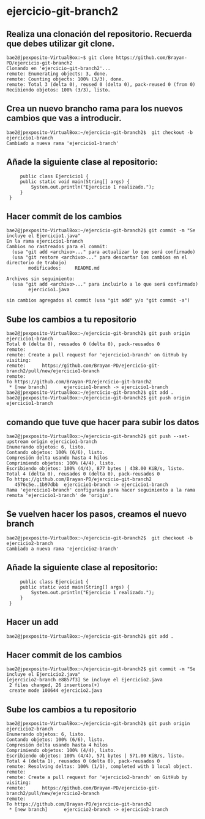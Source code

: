 # ejercicio-git-branch2
## Realiza una clonación del repositorio. Recuerda que debes utilizar git clone.
```code
bae2@jpexposito-VirtualBox:~$ git clone https://github.com/Brayan-PD/ejercicio-git-branch2
Clonando en 'ejercicio-git-branch2'...
remote: Enumerating objects: 3, done.
remote: Counting objects: 100% (3/3), done.
remote: Total 3 (delta 0), reused 0 (delta 0), pack-reused 0 (from 0)
Recibiendo objetos: 100% (3/3), listo.
```
## Crea un nuevo brancho rama para los nuevos cambios que vas a introducir.
```code
bae2@jpexposito-VirtualBox:~/ejercicio-git-branch2$  git checkout -b ejercicio1-branch
Cambiado a nueva rama 'ejercicio1-branch'
```
## Añade la siguiente clase al repositorio:
```code
     public class Ejercicio1 {
     public static void main(String[] args) {
         System.out.println("Ejercicio 1 realizado.");
     }
 }    
```
## Hacer commit de los cambios
```code
bae2@jpexposito-VirtualBox:~/ejercicio-git-branch2$ git commit -m "Se incluye el Ejercicio1.java"
En la rama ejercicio1-branch
Cambios no rastreados para el commit:
  (usa "git add <archivo>..." para actualizar lo que será confirmado)
  (usa "git restore <archivo>..." para descartar los cambios en el directorio de trabajo)
        modificados:     README.md

Archivos sin seguimiento:
  (usa "git add <archivo>..." para incluirlo a lo que será confirmado)
        ejercicio1.java

sin cambios agregados al commit (usa "git add" y/o "git commit -a")
```
## Sube los cambios a tu repositorio
```code
bae2@jpexposito-VirtualBox:~/ejercicio-git-branch2$ git push origin ejercicio1-branch
Total 0 (delta 0), reusados 0 (delta 0), pack-reusados 0
remote: 
remote: Create a pull request for 'ejercicio1-branch' on GitHub by visiting:
remote:      https://github.com/Brayan-PD/ejercicio-git-branch2/pull/new/ejercicio1-branch
remote: 
To https://github.com/Brayan-PD/ejercicio-git-branch2
 * [new branch]      ejercicio1-branch -> ejercicio1-branch
bae2@jpexposito-VirtualBox:~/ejercicio-git-branch2$ git add .
bae2@jpexposito-VirtualBox:~/ejercicio-git-branch2$ git push origin ejercicio1-branch
```
## comando que tuve que hacer para subir los datos
```code
bae2@jpexposito-VirtualBox:~/ejercicio-git-branch2$ git push --set-upstream origin ejercicio1-branch
Enumerando objetos: 6, listo.
Contando objetos: 100% (6/6), listo.
Compresión delta usando hasta 4 hilos
Comprimiendo objetos: 100% (4/4), listo.
Escribiendo objetos: 100% (4/4), 877 bytes | 438.00 KiB/s, listo.
Total 4 (delta 0), reusados 0 (delta 0), pack-reusados 0
To https://github.com/Brayan-PD/ejercicio-git-branch2
   4576c5e..1b97dbb  ejercicio1-branch -> ejercicio1-branch
Rama 'ejercicio1-branch' configurada para hacer seguimiento a la rama remota 'ejercicio1-branch' de 'origin'.
```
## Se vuelven hacer los pasos, creamos el nuevo branch
```code
bae2@jpexposito-VirtualBox:~/ejercicio-git-branch2$  git checkout -b ejercicio2-branch
Cambiado a nueva rama 'ejercicio2-branch'
```
## Añade la siguiente clase al repositorio:
```code
     public class Ejercicio1 {
     public static void main(String[] args) {
         System.out.println("Ejercicio 1 realizado.");
     }
 }    
```
## Hacer un add 
```code
bae2@jpexposito-VirtualBox:~/ejercicio-git-branch2$ git add .
```
## Hacer commit de los cambios
```code
bae2@jpexposito-VirtualBox:~/ejercicio-git-branch2$ git commit -m "Se incluye el Ejercicio2.java"
[ejercicio2-branch e8857f3] Se incluye el Ejercicio2.java
 2 files changed, 26 insertions(+)
 create mode 100644 ejercicio2.java
```
## Sube los cambios a tu repositorio
```code
bae2@jpexposito-VirtualBox:~/ejercicio-git-branch2$ git push origin ejercicio2-branch
Enumerando objetos: 6, listo.
Contando objetos: 100% (6/6), listo.
Compresión delta usando hasta 4 hilos
Comprimiendo objetos: 100% (4/4), listo.
Escribiendo objetos: 100% (4/4), 571 bytes | 571.00 KiB/s, listo.
Total 4 (delta 1), reusados 0 (delta 0), pack-reusados 0
remote: Resolving deltas: 100% (1/1), completed with 1 local object.
remote: 
remote: Create a pull request for 'ejercicio2-branch' on GitHub by visiting:
remote:      https://github.com/Brayan-PD/ejercicio-git-branch2/pull/new/ejercicio2-branch
remote: 
To https://github.com/Brayan-PD/ejercicio-git-branch2
 * [new branch]      ejercicio2-branch -> ejercicio2-branch
```